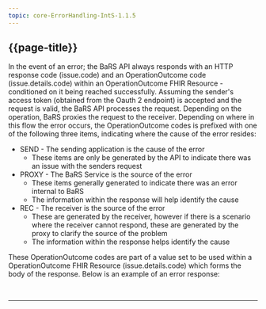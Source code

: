 ```yaml
---
topic: core-ErrorHandling-IntS-1.1.5
---
```


## {{page-title}}

In the event of an error; the BaRS API always responds with an HTTP response code (issue.code) and an OperationOutcome code (issue.details.code) within an OperationOutcome FHIR Resource - conditioned on it being reached successfully. Assuming the sender's access token (obtained from the Oauth 2 endpoint) is accepted and the request is valid, the BaRS API processes the request. Depending on the operation, BaRS proxies the request to the receiver. Depending on where in this flow the error occurs, the OperationOutcome codes is prefixed with one of the following three items,  indicating where the cause of the error resides:

- SEND - The sending application is the cause of the error
    - These items are only be generated by the API to indicate there was an issue with the senders request
- PROXY - The BaRS Service is the source of the error
    - These items generally generated to indicate there was an error internal to BaRS
    - The information within the response will help identify the cause
- REC - The receiver is the source of the error
    - These are generated by the receiver, however if there is a scenario where the receiver cannot respond, these are generated by the proxy to clarify the source of the problem
    - The information within the response helps identify the cause

These OperationOutcome codes are part of a value set to be used within a OperationOutcome FHIR Resource (issue.details.code) which forms the body of the response.  Below is an example of an error response:

<br>
<hr>